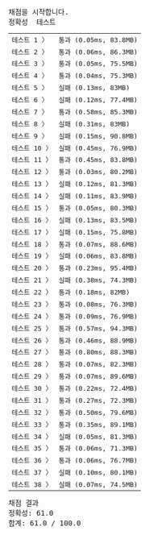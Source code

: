 <pre class="console-content"><div></div><div class="console-heading">채점을 시작합니다.</div><div class="console-message">정확성  테스트</div><table class="console-test-group" data-category="correctness"><tbody><tr data-testcase-id="49822"><td valign="top" class="td-label">테스트 1 <span>〉</span></td><td class="result passed">통과 (0.05ms, 83.8MB)</td></tr><tr data-testcase-id="54411"><td valign="top" class="td-label">테스트 2 <span>〉</span></td><td class="result passed">통과 (0.06ms, 86.3MB)</td></tr><tr data-testcase-id="54412"><td valign="top" class="td-label">테스트 3 <span>〉</span></td><td class="result passed">통과 (0.05ms, 75.5MB)</td></tr><tr data-testcase-id="54413"><td valign="top" class="td-label">테스트 4 <span>〉</span></td><td class="result passed">통과 (0.04ms, 75.3MB)</td></tr><tr data-testcase-id="54414"><td valign="top" class="td-label">테스트 5 <span>〉</span></td><td class="result failed">실패 (0.13ms, 83MB)</td></tr><tr data-testcase-id="54415"><td valign="top" class="td-label">테스트 6 <span>〉</span></td><td class="result failed">실패 (0.12ms, 77.4MB)</td></tr><tr data-testcase-id="54416"><td valign="top" class="td-label">테스트 7 <span>〉</span></td><td class="result passed">통과 (0.58ms, 85.3MB)</td></tr><tr data-testcase-id="54417"><td valign="top" class="td-label">테스트 8 <span>〉</span></td><td class="result failed">실패 (0.31ms, 83MB)</td></tr><tr data-testcase-id="54418"><td valign="top" class="td-label">테스트 9 <span>〉</span></td><td class="result failed">실패 (0.15ms, 90.8MB)</td></tr><tr data-testcase-id="54419"><td valign="top" class="td-label">테스트 10 <span>〉</span></td><td class="result failed">실패 (0.45ms, 76.9MB)</td></tr><tr data-testcase-id="54420"><td valign="top" class="td-label">테스트 11 <span>〉</span></td><td class="result passed">통과 (0.45ms, 83.8MB)</td></tr><tr data-testcase-id="54421"><td valign="top" class="td-label">테스트 12 <span>〉</span></td><td class="result passed">통과 (0.03ms, 80.2MB)</td></tr><tr data-testcase-id="54422"><td valign="top" class="td-label">테스트 13 <span>〉</span></td><td class="result failed">실패 (0.12ms, 81.3MB)</td></tr><tr data-testcase-id="54423"><td valign="top" class="td-label">테스트 14 <span>〉</span></td><td class="result failed">실패 (0.11ms, 83.9MB)</td></tr><tr data-testcase-id="54424"><td valign="top" class="td-label">테스트 15 <span>〉</span></td><td class="result passed">통과 (0.05ms, 80.3MB)</td></tr><tr data-testcase-id="54425"><td valign="top" class="td-label">테스트 16 <span>〉</span></td><td class="result failed">실패 (0.13ms, 83.5MB)</td></tr><tr data-testcase-id="54426"><td valign="top" class="td-label">테스트 17 <span>〉</span></td><td class="result failed">실패 (0.15ms, 75.8MB)</td></tr><tr data-testcase-id="54427"><td valign="top" class="td-label">테스트 18 <span>〉</span></td><td class="result passed">통과 (0.07ms, 88.6MB)</td></tr><tr data-testcase-id="54428"><td valign="top" class="td-label">테스트 19 <span>〉</span></td><td class="result failed">실패 (0.06ms, 83.8MB)</td></tr><tr data-testcase-id="54429"><td valign="top" class="td-label">테스트 20 <span>〉</span></td><td class="result passed">통과 (0.23ms, 95.4MB)</td></tr><tr data-testcase-id="54430"><td valign="top" class="td-label">테스트 21 <span>〉</span></td><td class="result failed">실패 (0.38ms, 74.3MB)</td></tr><tr data-testcase-id="54431"><td valign="top" class="td-label">테스트 22 <span>〉</span></td><td class="result passed">통과 (0.18ms, 82MB)</td></tr><tr data-testcase-id="54432"><td valign="top" class="td-label">테스트 23 <span>〉</span></td><td class="result passed">통과 (0.08ms, 76.3MB)</td></tr><tr data-testcase-id="54433"><td valign="top" class="td-label">테스트 24 <span>〉</span></td><td class="result passed">통과 (0.09ms, 76.9MB)</td></tr><tr data-testcase-id="54434"><td valign="top" class="td-label">테스트 25 <span>〉</span></td><td class="result passed">통과 (0.57ms, 94.3MB)</td></tr><tr data-testcase-id="54435"><td valign="top" class="td-label">테스트 26 <span>〉</span></td><td class="result passed">통과 (0.46ms, 88.9MB)</td></tr><tr data-testcase-id="54436"><td valign="top" class="td-label">테스트 27 <span>〉</span></td><td class="result passed">통과 (0.80ms, 88.3MB)</td></tr><tr data-testcase-id="54437"><td valign="top" class="td-label">테스트 28 <span>〉</span></td><td class="result passed">통과 (0.07ms, 82.3MB)</td></tr><tr data-testcase-id="54438"><td valign="top" class="td-label">테스트 29 <span>〉</span></td><td class="result passed">통과 (0.07ms, 89.6MB)</td></tr><tr data-testcase-id="54439"><td valign="top" class="td-label">테스트 30 <span>〉</span></td><td class="result passed">통과 (0.22ms, 72.4MB)</td></tr><tr data-testcase-id="54440"><td valign="top" class="td-label">테스트 31 <span>〉</span></td><td class="result passed">통과 (0.27ms, 72.3MB)</td></tr><tr data-testcase-id="54441"><td valign="top" class="td-label">테스트 32 <span>〉</span></td><td class="result passed">통과 (0.50ms, 79.6MB)</td></tr><tr data-testcase-id="54442"><td valign="top" class="td-label">테스트 33 <span>〉</span></td><td class="result passed">통과 (0.35ms, 89.1MB)</td></tr><tr data-testcase-id="54443"><td valign="top" class="td-label">테스트 34 <span>〉</span></td><td class="result failed">실패 (0.05ms, 81.3MB)</td></tr><tr data-testcase-id="54444"><td valign="top" class="td-label">테스트 35 <span>〉</span></td><td class="result passed">통과 (0.06ms, 71.3MB)</td></tr><tr data-testcase-id="54445"><td valign="top" class="td-label">테스트 36 <span>〉</span></td><td class="result passed">통과 (0.06ms, 76.7MB)</td></tr><tr data-testcase-id="54446"><td valign="top" class="td-label">테스트 37 <span>〉</span></td><td class="result failed">실패 (0.10ms, 80.1MB)</td></tr><tr data-testcase-id="54447"><td valign="top" class="td-label">테스트 38 <span>〉</span></td><td class="result failed">실패 (0.07ms, 74.5MB)</td></tr></tbody></table><div class="console-heading">채점 결과</div><div class="console-message">정확성: 61.0</div><div class="console-message">합계: 61.0 / 100.0</div></pre>